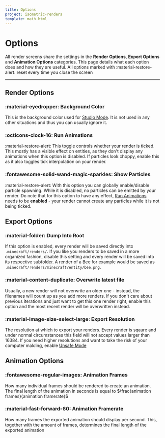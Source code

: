 ```yaml
---
title: Options
project: isometric-renders
template: math.html
---
```


# Options

All render screens share the settings in the **Render Options**, **Export Options** and **Animation Options** categories. This page details what each option does and how they are useful. All options marked with :material-restore-alert: reset every time you close the screen

***

## Render Options

### :material-eyedropper: Background Color
This is the background color used for [Studio Mode](home.md#studio-mode). It is not used in any other situations and thus you can usually ignore it.

### :octicons-clock-16: Run Animations
:material-restore-alert: This toggle controls whether your render is ticked. This mostly has a visible effect on entities, as they don't display any animations when this option is disabled. If particles look choppy, enable this as it also toggles tick interpolation on your render.

### :fontawesome-solid-wand-magic-sparkles: Show Particles
:material-restore-alert: With this option you can globally enable/disable particle spawning. While it is disabled, no particles can be emitted by your render. Do note that for this option to have any effect, [Run Animations](#run-animations) needs to be **enabled** - your render cannot create any particles while it is not being ticked.

## Export Options

### :material-folder: Dump Into Root
If this option is enabled, every render will be saved directly into `.minecraft/renders/`. If you like you renders to be saved in a more organized fashion, disable this setting and every render will be saved into its respective subfolder. A render of a Bee for example would be saved as `.minecraft/renders/minecraft/entity/bee.png`. 

### :material-content-duplicate: Overwrite latest file
Usually, a new render will not overwrite an older one - instead, the filenames will count up as you add more renders. If you don't care about previous iterations and just want to get this one render right, enable this option and the most recent render will be overwritten instead. 

### :material-image-size-select-large: Export Resolution
The resolution at which to export your renders. Every render is sqaure and under normal circumstances this field will not accept values larger than 16384. If you need higher resolutions and want to take the risk of your computer malding, enable [Unsafe Mode](home.md#unsafe-mode)

## Animation Options

### :fontawesome-regular-images: Animation Frames
How many individual frames should be rendered to create an animation. The final length of the animation in seconds is equal to $\frac{animation frames}{animation framerate}$

### :material-fast-forward-60: Animation Framerate
How many frames the exported animation should display per second. This, together with the amount of frames, determines the final length of the exported animation
